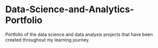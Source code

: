 # Data-Science-and-Analytics-Portfolio
Portfolio of the data science and data analysis projects that have been created throughout my learning journey.
